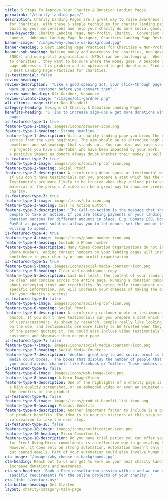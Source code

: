 ```yaml
---
title: 5 Steps To Improve Your Charity & Donation Landing Pages
permalink: "/charity-landing-page/"
description: Charity Landing Pages are a great way to raise awareness and get donations
  for charities. With these 5 simple techniques for charity landing pages you can
  build up your conversions and help your charity do more social good.
meta-keywords: Charity Landing Page, Non-Profit, Charity,  Conversion Rate, Web Design
  London,  Unbounce Landing Page Designer, Charities Landing Page Design
banner-image: "/images/why-choose-us-background.jpg"
banner-heading: 5 Best Landing Page Practices for Charities & Non-Profit Organisations
banner-sub-heading: Raising money and awareness for charities, non-government organisations
  (NGOs) and non-profit organisations (NPOs) can be challenging.  When people donate
  to charities , they want to be sure where the money goes. A bespoke charity landing
  page addresses this problem and is optimised to get donations. Find out about the
  5 Best Landing Page Practices for Charities.
is-testimonial: false
review-heading: 
review-description: '"Like a good opening act, your click-through page''s job is to
  warm up your customer before you convert them".'
review-name-heading: Oli Gardner, Unbounce
review-clients-image: "/images/oli-gardner.png"
alt-clients-image-title: Dan-Blondell
category-heading: Designs of Charity & Donation Landing Pages
benefits-heading: '5 Tips to increase sign-ups & get more donations with charity landing
  pages '
is-featured-type-1: true
feature-type-1-image: images/icons/browser-icon.png
feature-type-1-heading: 'Strong Headline '
feature-type-1-description: With a charity landing page you bring the right message
  across from the very beginning. The aim should be to introduce high attention grabbing
  headlines and subheadings that stands out. You can also use case studies of people
  / projects you have undertaken who have been impacted by your work. This will have
  a positive impact as donors always doubt whether their money is well spent.
is-featured-type-2: true
feature-type-2-image: images/icons/social-proof-icon.png
feature-type-2-heading: Social Proof
feature-type-2-description: A reinforcing donor quote or testimonial with real photos.
  If you don't have testimonials can you prepare a stat which has the numbers of donors.
  Testimonials are more likely to be trusted when they include pictures of even video
  material of the person. A video can be a great way to showcase credibility of your
  charity.
is-featured-type-3: true
feature-type-3-image: images/icons/cta-icon.png
feature-type-3-heading: Call To Action Button
feature-type-3-description: 'The Call-to-Action is the message that should entice
  people to take an action. If you are taking payments on your landing page, have
  donation buttons for different amounts in place. E.g. Donate £50, Donate $100 etc.
  PayPal as payment solution allows you to let donors set the amount that they are
  willing to spend. '
is-featured-type-4: true
feature-type-4-image: images/icons/phone-number-icon.png
feature-type-4-heading: Include a Phone number
feature-type-4-description: Many times donation organisations do not include direct
  phone numbers. Adding contact numbers on your landing pages will instil trust and
  confidence in your charity or non-profit organisation.
is-featured-type-5: true
feature-type-5-image: images/icons/social-media-countetr-icon.png
feature-type-5-heading: Clear and unambiguous copy
feature-type-5-description: Last but least, the content of your landing page should
  be clear and concise across the entire page. Running a donation campaign is all
  about conveying trust and credibility. By being fully transparent and providing
  specific information, you will increase your chances of making the online campaign
  for your charity a success
is-featured-type-6: false
feature-type-6-image: images/icons/social-proof-icon.png
feature-type-6-heading: Social Proof
feature-type-6-description: A reinforcing customer quote or testimonial with real
  photos. If you don't have testimonials can you prepare a stat which has the numbers
  of users/customers. As shown by research, people really like looking at human faces
  on the web, and testimonials are more likely to be trusted when they include a photo
  of the person quoting it. You could also include video testimonials from your top
  customers and showcase them on your page.
is-featured-type-7: false
feature-type-7-image: images/icons/social-media-countetr-icon.png
feature-type-7-heading: Social Media Counters
feature-type-7-description: 'Another great way to add social proof is by adding social
  media count boxes.  The boxes that display the number of people that have liked
  your brand across channels like Facebook or Twitter. Those numbers can’t be faked. '
is-featured-type-8: false
feature-type-8-image: images/icons/web-image-icon.png
feature-type-8-heading: A Hero Image/Video
feature-type-8-description: One of the highlights of a charity page is to include
  a high quality screenshot, or an embedded video or even an animated video to explain
  the benefits of the product.
is-featured-type-9: false
feature-type-9-image: images/icons/product-benefit-list-icon.png
feature-type-9-heading: Product Benefits
feature-type-9-description: Another important factor to include is a bulleted list
  of product benefits. The idea is to nourish visitors at this step so they get enough
  information to take the next step.
is-featured-type-10: false
feature-type-10-image: images/icons/notification-icon.png
feature-type-10-heading: Micro-Commitments
feature-type-10-description: Do you have trial period you can offer your customers
  for Free? Using Micro-commitments is an effective way to generating SaaS sign-ups.
  However, it does rely on strong automation. Automation doesn’t only mean sending
  out canned emails. Part of your automation could also involve human interaction.
cta-image: "/images/why-choose-us-background.jpg"
cta-heading: Reach out to us and get to work on your next charity landing page to
  increase donations and awareness.
cta-sub-heading: 'Book a Free consultation session with us and we can discuss your
  specific requirements for the online projects of your charity. '
cta-link: "/contact-us/"
cta-button-heading: Get Started
layout: charity-category-main-page
---
```



